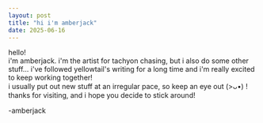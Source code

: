 ```yaml
--- 
layout: post 
title: "hi i'm amberjack"
date: 2025-06-16
---
```

hello!  
i'm amberjack. i'm the artist for tachyon chasing, but i also do some other stuff... 
i've followed yellowtail's writing for a long time and i'm really excited to keep working together!  
i usually put out new stuff at an irregular pace, so keep an eye out (>ᴗ•) !  
thanks for visiting, and i hope you decide to stick around!  

-amberjack
